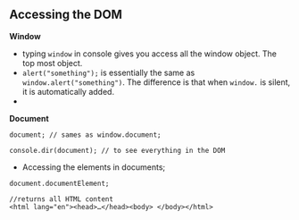## Accessing the DOM

**Window**
- typing `window` in console gives you access all the window object. The top most object.
- `alert("something");` is essentially the same as `window.alert("something")`. The difference is that when `window.` is silent, it is automatically added.
- 

**Document**
```
document; // sames as window.document;

console.dir(document); // to see everything in the DOM
```

- Accessing the elements in documents;
```
document.documentElement;

//returns all HTML content
<html lang=​"en">​<head>​…​</head>​<body>​ ​</body>​</html>​
```





